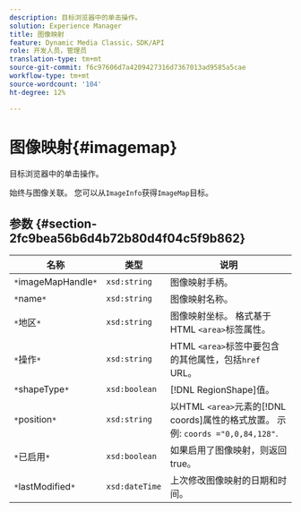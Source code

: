```yaml
---
description: 目标浏览器中的单击操作。
solution: Experience Manager
title: 图像映射
feature: Dynamic Media Classic，SDK/API
role: 开发人员，管理员
translation-type: tm+mt
source-git-commit: f6c97606d7a4209427316d7367013ad9585a5cae
workflow-type: tm+mt
source-wordcount: '104'
ht-degree: 12%

---
```



# 图像映射{#imagemap}

目标浏览器中的单击操作。

始终与图像关联。 您可以从`ImageInfo`获得`ImageMap`目标。

## 参数 {#section-2fc9bea56b6d4b72b80d4f04c5f9b862}

| 名称 | 类型 | 说明 |
|---|---|---|
| `*`imageMapHandle`*` | `xsd:string` | 图像映射手柄。 |
| `*`name`*` | `xsd:string` | 图像映射名称。 |
| `*`地区`*` | `xsd:string` | 图像映射坐标。 格式基于HTML `<area>`标签属性。 |
| `*`操作`*` | `xsd:string` | HTML `<area>`标签中要包含的其他属性，包括`href` URL。 |
| `*`shapeType`*` | `xsd:boolean` | [!DNL RegionShape]值。 |
| `*`position`*` | `xsd:string` | 以HTML `<area>`元素的[!DNL coords]属性的格式放置。 示例: `coords ="0,0,84,128"`. |
| `*`已启用`*` | `xsd:boolean` | 如果启用了图像映射，则返回true。 |
| `*`lastModified`*` | `xsd:dateTime` | 上次修改图像映射的日期和时间。 |

